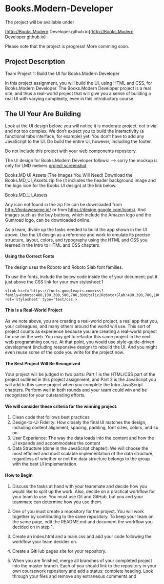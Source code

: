 # Books.Modern-Developer

The project will be available under 

[http://Books.Modern Developer.github.io](http://Books.Modern Developer.github.io)

Please note that the project is progress! More comming soon. 


## Project Description
Team Project 1: Build the UI for Books.Modern Developer

In this project assignment, you will build the UI, using HTML and CSS, for Books.Modern Developer. The Books.Modern Developer project is a real site, and thus a real-world project that will give you a sense of building a real UI with varying complexity, even in this introductory course.

## The UI Your Are Building
Look at the UI design below; you will notice it is moderate project, not trivial and not too complex. We don’t expect you to build the interactivity (a functional tabs interface, for example) yet. You don’t have to add any JavaScript to the UI. Do build the entire UI, however, including the footer.

Do not include this project with your web components repository.

The UI design for Books.Modern Developer follows: --> sorry the mockup is only for LMD mebers
[project screenshot](https://study.moderndeveloper.com/wp-content/uploads/2016/08/books.MD_.png)


Books.MD UI Assets (The Images You Will Need)
Download the Books.MD_UI_Assets.zip file (it includes the header background image and the logo icon for the Books UI design) at the link below.

Books.MD_UI_Assets

Any icon not found in the zip file can be downloaded from http://fontawesome.io/ or from https://design.google.com/icons/. And images such as the buy buttons, which include the Amazon logo and the Gumroad logo, can be downloaded online.

As a team, divide up the tasks needed to build the app shown in the UI above. Use the UI design as a reference and work to emulate its precise structure, layout, colors, and typography using the HTML and CSS you learned in the Intro to HTML and CSS chapters.


#### Using the Correct Fonts
The design uses the Roboto and Roboto Slab font families.

To use the fonts, include the below code inside the <head></head> of your document; put it just above the CSS link for your own stylesheet:1

    <link href='https://fonts.googleapis.com/css?family=Roboto:400,100,300,500,700,300italic|Roboto+Slab:400,300,700,100' rel='stylesheet' type='text/css'>

#### This Is a Real-World Project
As we note above, you are creating a real-world project, a real app that you, your colleagues, and many others around the world will use. This sort of project counts as experience because you are creating a real-world project for use on the web. You may get to refactor this same project in the next web programming course. At that point, you would use style-guide-driven development (including responsive design) to rebuild the UI. And you might even reuse some of the code you write for the project now.

#### The Best Project Will Be Recognized
Your project will be judged in two parts: Part 1 is the HTML/CSS part of the project outlined in this project assignment, and Part 2 is the JavaScript you will add to this same project when you complete the Intro JavaScript chapters. Perform well in both rounds and your team could win and be recognized for your outstanding efforts.

#### We will consider these criteria for the winning project:
1. Clean code that follows best practices
2. Design-to-UI Fidelity: How closely the final UI matches the design, including content alignment, spacing, padding, font sizes, colors, and so on
3. User Experience: The way the data loads into the content and how the UI expands and accommodates the content
4. Data Structure (done in the JavaScript chapter): We will choose the most efficient and most scalable implementation of the data structure, regardless of whether or not the data structure belongs to the group with the best UI implementation.

#### How to Begin
1. Discuss the tasks at hand with your teammate and decide how you would like to split up the work. Also, decide on a practical workflow for your team to use. You must use Git and GitHub, but you and your teammate can determine how you use them.

2. One of you must create a repository for the project. You will work together by contributing to the same repository. To keep your team on the same page, edit the README.md and document the workflow you decided on in step 1.

3. Create an index.html and a main.css and add your code following the workflow your team decides on.

4. Create a GitHub pages site for your repository.

5. When you are finished, merge all branches of your completed project into the master branch. Each of you should link to the repository in your own coursework repository and add a status: complete heading. Look through your files and remove any extraneous comments and 
